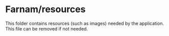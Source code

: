 # Farnam/resources

This folder contains resources (such as images) needed by the application. This file can
be removed if not needed.
